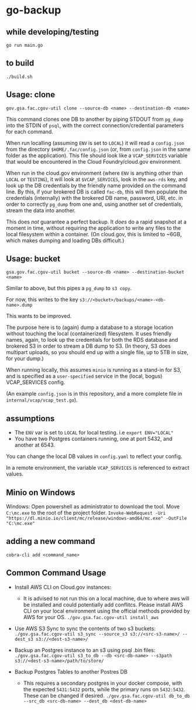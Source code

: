 # go-backup

## while developing/testing

```
go run main.go
```

## to build

```
./build.sh
```

## Usage: clone

```
gov.gsa.fac.cgov-util clone --source-db <name> --destination-db <name>
```

This command clones one DB to another by piping STDOUT from `pg_dump` into the STDIN of `psql`, with the correct connection/credential parameters for each command.

When run localling (assuming `ENV` is set to `LOCAL`) it will read a `config.json` from the directory `$HOME/.fac/config.json` (or, from `config.json` in the same folder as the application). This file should look like a `VCAP_SERVICES` variable that would be encountered in the Cloud Foundry/cloud.gov environment.

When run in the cloud.gov environment (where `ENV` is anything other than `LOCAL` or `TESTING`), it will look at `$VCAP_SERVICES`, look in the `aws-rds` key, and look up the DB credentials by the friendly name provided on the command line. By this, if your brokered DB is called `fac-db`, this will then populate the credentials (internally) with the brokered DB name, password, URI, etc. in order to correctly `pg_dump` from one and, using another set of credentials, stream the data into another.

This does *not* guarantee a perfect backup. It *does* do a rapid snapshot at a moment in time, without requiring the application to write any files to the local filesystem within a container. (On cloud.gov, this is limited to ~6GB, which makes dumping and loading DBs difficult.)

## Usage: bucket

```
gsa.gov.fac.cgov-util bucket --source-db <name> --destination-bucket <name>
```

Similar to above, but this pipes a `pg_dump` to `s3 copy`.

For now, this writes to the key `s3://<bucket>/backups/<name>-<db-name>.dump`

This wants to be improved.

The purpose here is to (again) dump a database to a storage location without touching the local (containerized) filesystem. It uses friendly names, again, to look up the credentials for both the RDS database and brokered S3 in order to stream a DB dump to S3. (In theory, S3 does multipart uploads, so you should end up with a single file, up to 5TB in size, for your dump.)

When running locally, this assumes `minio` is running as a stand-in for S3, and is specified as a `user-specified` service in the (local, bogus) VCAP_SERVICES config.

(An example `config.json` is in this repository, and a more complete file in `internal/vcap/vcap_test.go`).


## assumptions

* The `ENV` var is set to `LOCAL` for local testing. i.e `export ENV="LOCAL"`
* You have two Postgres containers running, one at port 5432, and another at 6543.

You can change the local DB values in `config.yaml` to reflect your config.

In a remote environment, the variable `VCAP_SERVICES` is referenced to extract values.

## Minio on Windows
Windows: Open powershell as administrator to download the tool. Move `C:\mc.exe` to the root of the project folder.
`Invoke-WebRequest -Uri "https://dl.minio.io/client/mc/release/windows-amd64/mc.exe" -OutFile "C:\mc.exe"`

## adding a new command
`cobra-cli add <command_name>`

## Common Command Usage
- Install AWS CLI on Cloud.gov instances:
    - It is advised to not run this on a local machine, due to where aws will be installed and could potentially add conflitcs. Please install AWS CLI on your local environment using the official methods provided by AWS for your OS.
`./gov.gsa.fac.cgov-util install_aws`

- Use AWS S3 Sync to sync the contents of two s3 buckets:
`./gov.gsa.fac.cgov-util s3_sync --source_s3 s3://<src-s3-name>/ --dest_s3 s3://<dest-s3-name>/`

- Backup an Postgres instance to an s3 using psql .bin files:
`./gov.gsa.fac.cgov-util s3_to_db --db <src-db-name> --s3path s3://<dest-s3-name>/path/to/store/`

- Backup Postgres Tables to another Postres DB
    - This requires a secondary postgres in your docker compose, with the expected `5431:5432` ports, while the primary runs on `5432:5432`. These can be changed if desired.
`./gov.gsa.fac.cgov-util db_to_db --src_db <src-db-name> --dest_db <dest-db-name>`
